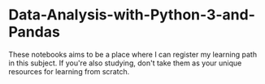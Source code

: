 # Data-Analysis-with-Python-3-and-Pandas

These notebooks aims to be a place where I can register my learning path in this subject. If you're also studying, don't take them as your unique resources for learning from scratch. 

<img width='200' href='https://user-images.githubusercontent.com/55967510/121965454-6d964680-cd43-11eb-888c-8a81b47b9b30.png' />

